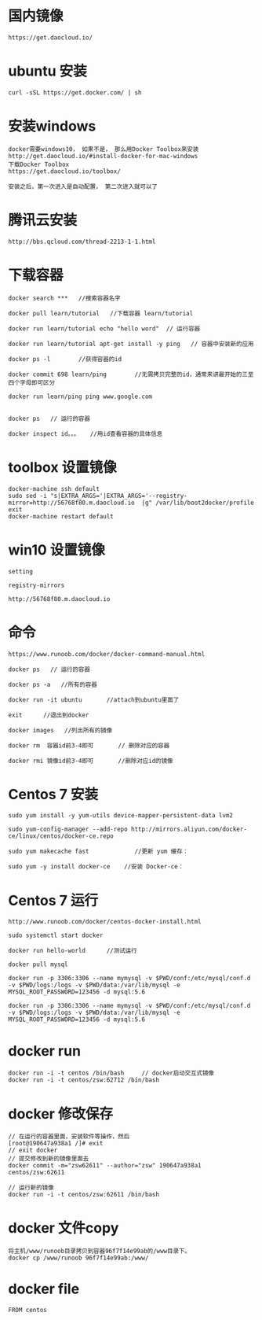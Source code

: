 # 国内镜像

	https://get.daocloud.io/




# ubuntu 安装

	curl -sSL https://get.docker.com/ | sh 


# 安装windows


	docker需要windows10， 如果不是， 那么用Docker Toolbox来安装
	http://get.daocloud.io/#install-docker-for-mac-windows
	下载Docker Toolbox
	https://get.daocloud.io/toolbox/

	安装之后，第一次进入是自动配置， 第二次进入就可以了


	
# 腾讯云安装

	http://bbs.qcloud.com/thread-2213-1-1.html


# 下载容器

	docker search ***	//搜索容器名字

	docker pull learn/tutorial   //下载容器	learn/tutorial	

	docker run learn/tutorial echo "hello word"  // 运行容器

	docker run learn/tutorial apt-get install -y ping   // 容器中安装新的应用

	docker ps -l		//获得容器的id

	docker commit 698 learn/ping		//无需拷贝完整的id，通常来讲最开始的三至四个字母即可区分

	docker run learn/ping ping www.google.com


	docker ps   // 运行的容器

	docker inspect id。。。   //用id查看容器的具体信息

	
# toolbox 设置镜像


	docker-machine ssh default
	sudo sed -i "s|EXTRA_ARGS='|EXTRA_ARGS='--registry-mirror=http://56768f80.m.daocloud.io  |g" /var/lib/boot2docker/profile
	exit
	docker-machine restart default


# win10 设置镜像

	setting

	registry-mirrors

	http://56768f80.m.daocloud.io


# 命令

	https://www.runoob.com/docker/docker-command-manual.html

	docker ps   // 运行的容器

	docker ps -a   //所有的容器

	docker run -it ubuntu       //attach到ubuntu里面了  

	exit      //退出到docker

	docker images   //列出所有的镜像

	docker rm  容器id前3-4即可       // 删除对应的容器
	
	docker rmi 镜像id前3-4即可		//删除对应id的镜像

	

# Centos 7 安装

	sudo yum install -y yum-utils device-mapper-persistent-data lvm2

	sudo yum-config-manager --add-repo http://mirrors.aliyun.com/docker-ce/linux/centos/docker-ce.repo
	
	sudo yum makecache fast				//更新 yum 缓存：
	
	sudo yum -y install docker-ce    //安装 Docker-ce：

# Centos 7 运行

	http://www.runoob.com/docker/centos-docker-install.html
	
	sudo systemctl start docker

	docker run hello-world		//测试运行

	docker pull mysql

	docker run -p 3306:3306 --name mymysql -v $PWD/conf:/etc/mysql/conf.d -v $PWD/logs:/logs -v $PWD/data:/var/lib/mysql -e MYSQL_ROOT_PASSWORD=123456 -d mysql:5.6

	docker run -p 3306:3306 --name mymysql -v $PWD/conf:/etc/mysql/conf.d -v $PWD/logs:/logs -v $PWD/data:/var/lib/mysql -e MYSQL_ROOT_PASSWORD=123456 -d mysql:5.6
	




# docker run

	docker run -i -t centos /bin/bash     // docker启动交互式镜像
	docker run -i -t centos/zsw:62712 /bin/bash 

# docker 修改保存

	// 在运行的容器里面，安装软件等操作，然后
	[root@190647a938a1 /]# exit
	// exit docker
	// 提交修改到新的镜像里面去
	docker commit -m="zsw62611" --author="zsw" 190647a938a1 centos/zsw:62611

	// 运行新的镜像
	docker run -i -t centos/zsw:62611 /bin/bash


# docker 文件copy

	将主机/www/runoob目录拷贝到容器96f7f14e99ab的/www目录下。
	docker cp /www/runoob 96f7f14e99ab:/www/



# docker file

	FROM centos
	